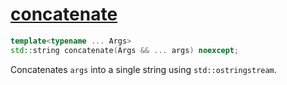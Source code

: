 # [concatenate](concatenate.hpp)

```cpp
template<typename ... Args>
std::string concatenate(Args && ... args) noexcept;
```

Concatenates `args` into a single string using `std::ostringstream`.